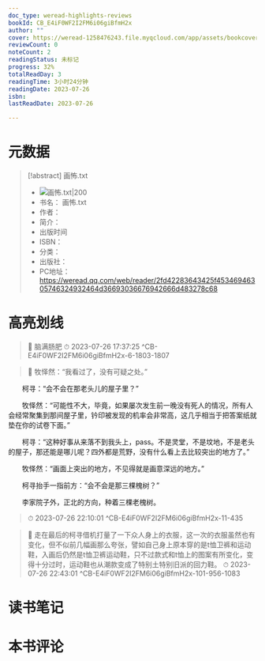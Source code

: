 ```yaml
---
doc_type: weread-highlights-reviews
bookId: CB_E4iF0WF2I2FM6i06giBfmH2x
author: ""
cover: https://weread-1258476243.file.myqcloud.com/app/assets/bookcover/book_cover_default_imported_07.png
reviewCount: 0
noteCount: 2
readingStatus: 未标记
progress: 32%
totalReadDay: 3
readingTime: 3小时24分钟
readingDate: 2023-07-26
isbn: 
lastReadDate: 2023-07-26

---
```

# 元数据
> [!abstract] 画怖.txt
> - ![ 画怖.txt|200](https://weread-1258476243.file.myqcloud.com/app/assets/bookcover/book_cover_default_imported_07.png)
> - 书名： 画怖.txt
> - 作者： 
> - 简介： 
> - 出版时间 
> - ISBN： 
> - 分类： 
> - 出版社： 
> - PC地址：https://weread.qq.com/web/reader/2fd42283643425f45346946305746324932464d36693036676942666d483278c68

# 高亮划线



> 📌 脑满肠肥 
> ⏱ 2023-07-26 17:37:25 ^CB-E4iF0WF2I2FM6i06giBfmH2x-6-1803-1807



> 📌 牧怿然：“我看过了，没有可疑之处。”

　　柯寻：“会不会在那老头儿的屋子里？”

　　牧怿然：“可能性不大，毕竟，如果屡次发生前一晚没有死人的情况，所有人会经常聚集到那间屋子里，钤印被发现的机率会非常高，这几乎相当于把答案纸就垫在你的试卷下面。”

　　柯寻：“这种好事从来落不到我头上，pass。不是灵堂，不是坟地，不是老头的屋子，那还能是哪儿呢？四外都是荒野，没有什么看上去比较突出的地方了。”

　　牧怿然：“画面上突出的地方，不见得就是画意深远的地方。”

　　柯寻抬手一指前方：“会不会是那三棵槐树？”

　　李家院子外，正北的方向，种着三棵老槐树。 
> ⏱ 2023-07-26 22:10:01 ^CB-E4iF0WF2I2FM6i06giBfmH2x-11-435



> 📌 走在最后的柯寻借机打量了一下众人身上的衣服，这一次的衣服虽然也有变化，但不似前几幅画那么夸张，譬如自己身上原本穿的是t恤卫裤和运动鞋，入画后仍然是t恤卫裤运动鞋，只不过款式和t恤上的图案有所变化，变得十分过时，运动鞋也从潮款变成了特别土特别旧派的回力鞋。 
> ⏱ 2023-07-26 22:43:01 ^CB-E4iF0WF2I2FM6i06giBfmH2x-101-956-1083

# 读书笔记

# 本书评论
